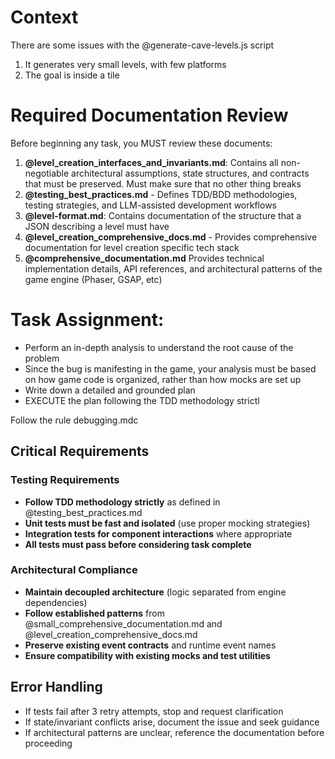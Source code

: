 # Context
There are some issues with the  @generate-cave-levels.js   script 
1. It generates  very small levels, with few platforms
2. The goal is inside a tile

# Required Documentation Review
Before beginning any task, you MUST review these documents:

1. **@level_creation_interfaces_and_invariants.md**: Contains all non-negotiable architectural assumptions, state structures, and contracts that must be preserved. Must make sure that no other thing breaks 
2. **@testing_best_practices.md** - Defines TDD/BDD methodologies, testing strategies, and LLM-assisted development workflows  
4. **@level-format.md**: Contains documentation of the structure that a JSON describing a level must have 
5. **@level_creation_comprehensive_docs.md** - Provides comprehensive documentation for level creation specific tech stack
6. **@comprehensive_documentation.md** Provides technical implementation details, API references, and architectural patterns of the game engine (Phaser, GSAP, etc)

# Task Assignment:
- Perform an in-depth analysis to understand the root cause of the problem
- Since the bug is manifesting in the game, your analysis must be based on how game code is organized, rather than how mocks are set up
- Write down a detailed and grounded plan 
- EXECUTE the plan following the TDD methodology strictl

Follow the rule debugging.mdc 

## Critical Requirements

### Testing Requirements
- **Follow TDD methodology strictly** as defined in  @testing_best_practices.md 
- **Unit tests must be fast and isolated** (use proper mocking strategies)
- **Integration tests for component interactions** where appropriate
- **All tests must pass before considering task complete**

### Architectural Compliance
- **Maintain decoupled architecture** (logic separated from engine dependencies)
- **Follow established patterns** from  @small_comprehensive_documentation.md and @level_creation_comprehensive_docs.md 
- **Preserve existing event contracts** and runtime event names
- **Ensure compatibility with existing mocks and test utilities**

## Error Handling
- If tests fail after 3 retry attempts, stop and request clarification
- If state/invariant conflicts arise, document the issue and seek guidance
- If architectural patterns are unclear, reference the documentation before proceeding